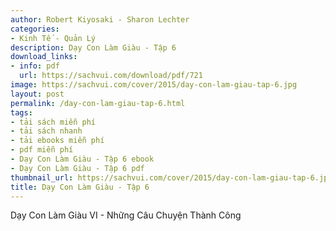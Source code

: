 ```yaml
---
author: Robert Kiyosaki - Sharon Lechter
categories:
- Kinh Tế - Quản Lý
description: Dạy Con Làm Giàu - Tập 6
download_links:
- info: pdf
  url: https://sachvui.com/download/pdf/721
image: https://sachvui.com/cover/2015/day-con-lam-giau-tap-6.jpg
layout: post
permalink: /day-con-lam-giau-tap-6.html
tags:
- tải sách miễn phí
- tải sách nhanh
- tải ebooks miễn phí
- pdf miễn phí
- Dạy Con Làm Giàu - Tập 6 ebook
- Dạy Con Làm Giàu - Tập 6 pdf
thumbnail_url: https://sachvui.com/cover/2015/day-con-lam-giau-tap-6.jpg
title: Dạy Con Làm Giàu - Tập 6
---
```


 <div class="item-desc text-justify"> Dạy Con Làm Giàu VI - Những Câu Chuyện Thành Công </div>